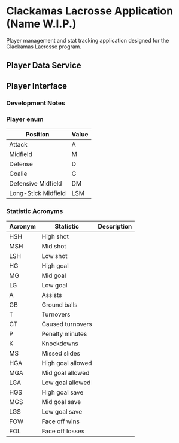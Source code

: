 # Clackamas Lacrosse Application (Name W.I.P.)
Player management and stat tracking application designed for the Clackamas Lacrosse program.

## Player Data Service

## Player Interface

### Development Notes

### Player enum
| Position | Value |
|---|---|
| Attack | A |
| Midfield |M |
| Defense | D |
| Goalie | G |
| Defensive Midfield |DM|
| Long-Stick Midfield | LSM |

### Statistic Acronyms
| Acronym | Statistic | Description |
|---|---|---|
| HSH | High shot | |
| MSH | Mid shot | |
| LSH | Low shot| |
| HG | High goal| |
| MG | Mid goal | |
| LG | Low goal | |
| A | Assists | |
| GB | Ground balls | |
| T | Turnovers | |
| CT | Caused turnovers | |
| P | Penalty minutes | |
| K | Knockdowns | |
| MS | Missed slides| |
| HGA | High goal allowed | |
| MGA | Mid goal allowed | |
| LGA | Low goal allowed | |
| HGS | High goal save | |
| MGS | Mid goal save | |
| LGS | Low goal save | |
| FOW | Face off wins |
| FOL | Face off losses |
